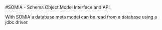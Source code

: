 #SOMIA - Schema Object Model Interface and API

With SOMIA a database meta model can be read from a database using a jdbc driver.
